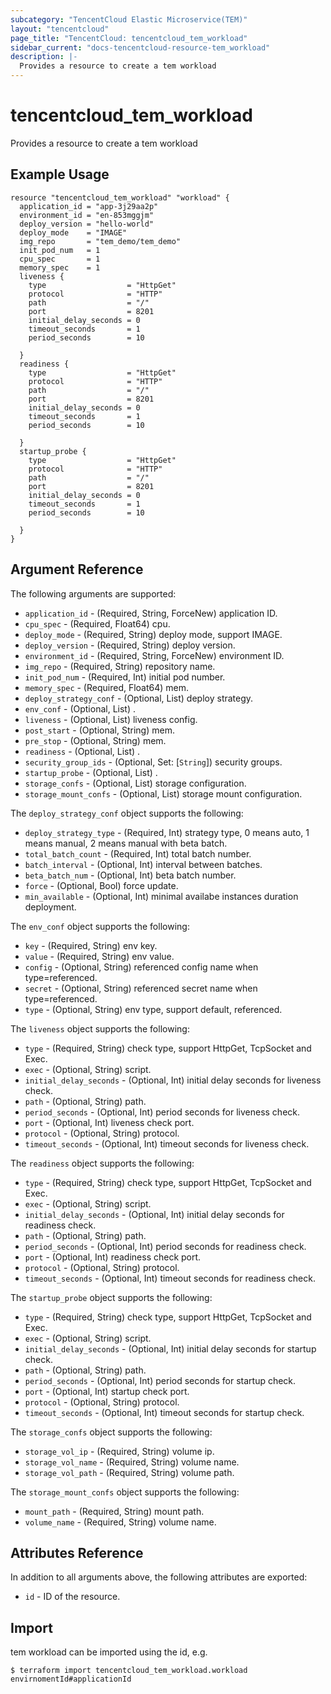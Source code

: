 ```yaml
---
subcategory: "TencentCloud Elastic Microservice(TEM)"
layout: "tencentcloud"
page_title: "TencentCloud: tencentcloud_tem_workload"
sidebar_current: "docs-tencentcloud-resource-tem_workload"
description: |-
  Provides a resource to create a tem workload
---
```


# tencentcloud_tem_workload

Provides a resource to create a tem workload

## Example Usage

```hcl
resource "tencentcloud_tem_workload" "workload" {
  application_id = "app-3j29aa2p"
  environment_id = "en-853mggjm"
  deploy_version = "hello-world"
  deploy_mode    = "IMAGE"
  img_repo       = "tem_demo/tem_demo"
  init_pod_num   = 1
  cpu_spec       = 1
  memory_spec    = 1
  liveness {
    type                  = "HttpGet"
    protocol              = "HTTP"
    path                  = "/"
    port                  = 8201
    initial_delay_seconds = 0
    timeout_seconds       = 1
    period_seconds        = 10

  }
  readiness {
    type                  = "HttpGet"
    protocol              = "HTTP"
    path                  = "/"
    port                  = 8201
    initial_delay_seconds = 0
    timeout_seconds       = 1
    period_seconds        = 10

  }
  startup_probe {
    type                  = "HttpGet"
    protocol              = "HTTP"
    path                  = "/"
    port                  = 8201
    initial_delay_seconds = 0
    timeout_seconds       = 1
    period_seconds        = 10

  }
}
```

## Argument Reference

The following arguments are supported:

* `application_id` - (Required, String, ForceNew) application ID.
* `cpu_spec` - (Required, Float64) cpu.
* `deploy_mode` - (Required, String) deploy mode, support IMAGE.
* `deploy_version` - (Required, String) deploy version.
* `environment_id` - (Required, String, ForceNew) environment ID.
* `img_repo` - (Required, String) repository name.
* `init_pod_num` - (Required, Int) initial pod number.
* `memory_spec` - (Required, Float64) mem.
* `deploy_strategy_conf` - (Optional, List) deploy strategy.
* `env_conf` - (Optional, List) .
* `liveness` - (Optional, List) liveness config.
* `post_start` - (Optional, String) mem.
* `pre_stop` - (Optional, String) mem.
* `readiness` - (Optional, List) .
* `security_group_ids` - (Optional, Set: [`String`]) security groups.
* `startup_probe` - (Optional, List) .
* `storage_confs` - (Optional, List) storage configuration.
* `storage_mount_confs` - (Optional, List) storage mount configuration.

The `deploy_strategy_conf` object supports the following:

* `deploy_strategy_type` - (Required, Int) strategy type, 0 means auto, 1 means manual, 2 means manual with beta batch.
* `total_batch_count` - (Required, Int) total batch number.
* `batch_interval` - (Optional, Int) interval between batches.
* `beta_batch_num` - (Optional, Int) beta batch number.
* `force` - (Optional, Bool) force update.
* `min_available` - (Optional, Int) minimal availabe instances duration deployment.

The `env_conf` object supports the following:

* `key` - (Required, String) env key.
* `value` - (Required, String) env value.
* `config` - (Optional, String) referenced config name when type=referenced.
* `secret` - (Optional, String) referenced secret name when type=referenced.
* `type` - (Optional, String) env type, support default, referenced.

The `liveness` object supports the following:

* `type` - (Required, String) check type, support HttpGet, TcpSocket and Exec.
* `exec` - (Optional, String) script.
* `initial_delay_seconds` - (Optional, Int) initial delay seconds for liveness check.
* `path` - (Optional, String) path.
* `period_seconds` - (Optional, Int) period seconds for liveness check.
* `port` - (Optional, Int) liveness check port.
* `protocol` - (Optional, String) protocol.
* `timeout_seconds` - (Optional, Int) timeout seconds for liveness check.

The `readiness` object supports the following:

* `type` - (Required, String) check type, support HttpGet, TcpSocket and Exec.
* `exec` - (Optional, String) script.
* `initial_delay_seconds` - (Optional, Int) initial delay seconds for readiness check.
* `path` - (Optional, String) path.
* `period_seconds` - (Optional, Int) period seconds for readiness check.
* `port` - (Optional, Int) readiness check port.
* `protocol` - (Optional, String) protocol.
* `timeout_seconds` - (Optional, Int) timeout seconds for readiness check.

The `startup_probe` object supports the following:

* `type` - (Required, String) check type, support HttpGet, TcpSocket and Exec.
* `exec` - (Optional, String) script.
* `initial_delay_seconds` - (Optional, Int) initial delay seconds for startup check.
* `path` - (Optional, String) path.
* `period_seconds` - (Optional, Int) period seconds for startup check.
* `port` - (Optional, Int) startup check port.
* `protocol` - (Optional, String) protocol.
* `timeout_seconds` - (Optional, Int) timeout seconds for startup check.

The `storage_confs` object supports the following:

* `storage_vol_ip` - (Required, String) volume ip.
* `storage_vol_name` - (Required, String) volume name.
* `storage_vol_path` - (Required, String) volume path.

The `storage_mount_confs` object supports the following:

* `mount_path` - (Required, String) mount path.
* `volume_name` - (Required, String) volume name.

## Attributes Reference

In addition to all arguments above, the following attributes are exported:

* `id` - ID of the resource.



## Import

tem workload can be imported using the id, e.g.
```
$ terraform import tencentcloud_tem_workload.workload envirnomentId#applicationId
```

